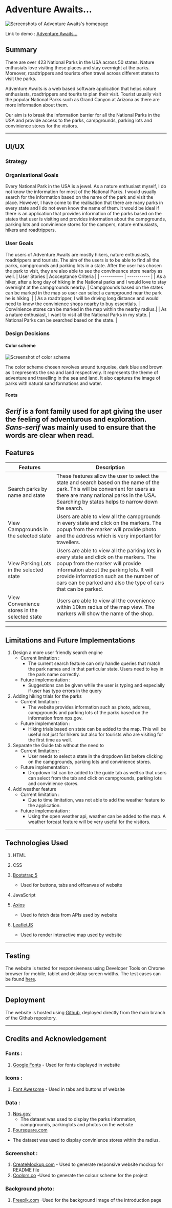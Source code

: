 # **Adventure Awaits...**

![Screenshots of Adventure Awaits's homepage](photos/mobile-first-screenshot.png)

Link to demo : [Adventure Awaits...](https://naushadbegum.github.io/Project-1-USA-National-Parks/)

## Summary
There are over 423 National Parks in the USA across 50 states. Nature enthusiats love visiting these places and stay overnight at the parks. Moreover, roadtrippers and tourists often travel across different states to visit the parks. 

Adventure Awaits is a web based software application that helps nature enthusiasts, roadtrippers and tourits to plan their visit. Tourist usually visit the popular National Parks such as Grand Canyon at Arizona as there are more information about them.

Our aim is to break the information barrier for all the National Parks in the USA and provide access to the parks, campgrounds, parking lots and convinience stores for the visitors. 


---


## UI/UX
### Strategy
### Organisational Goals
Every National Park in the USA is a jewel. As a nature enthusiast myself, I do not know the information for most of the National Parks. I would usually search for the information based on the name of the park and visit the place. However, I have come to the realisation that there are many parks in every state and I do not even know the name of them. It would be ideal if there is an application that provides information of the parks based on the states that user is visiting and provides information about the campgrounds, parking lots and convinience stores for the campers, nature enthusiasts, hikers and roadtrippers. 

### User Goals
The users of Adventure Awaits are mostly hikers, nature enthusiasts, roadtrippers and tourists. The aim of the users is to be able to find all the parks, campgrounds and  parking lots in a state. After the user has chosen the park to visit, they are also able to see the convineance store nearby as well. 
| User Stories | Accceptance Criteria |
| ----------- | ----------- |
| As a hiker, after a long day of hiking in the National parks and I would love to stay overnight at the campgrounds nearby. | Campgrounds based on the states can be marked in the map so user can select a campground near the park he is hiking. |
| As a roadtripper, I will be driving long distance and would need to know the convinience shops nearby to buy essentials. | Convinience stores can be marked in the map within the nearby radius.|
| As a nature enthusiast, I want to visit all the National Parks in my state. | National Parks can be searched based on the state. |

### Design Decisions

#### Color scheme

![Screenshot of color scheme](photos/color-scheme-screenshot.png)

The color scheme chosen revolves around turquoise, dark blue and brown as it represents the sea and land respectively. It represents the theme of adventure and travelling in the sea and land.  It also captures the image of parks with natural sand formations and water.

#### Fonts

*Serif* is a font family used for apt giving the user the feeling of adventurous and exploration. *Sans-serif* was mainly used to ensure that the words are clear when read. 
---

## Features

| Features | Description |
| ----------- | ----------- |
| Search parks by name and state | These features allow the user to select the state and search based on the name of the park. This will be convenient for users as there are many national parks in the USA. Searching by states helps to narrow down the search.|
| View Campgrounds in the selected state | Users are able to view all the campgrounds in every state and click on the markers. The popup from the marker will provide photo and the address which is very important for travellers. |
| View Parking Lots in the selected state | Users are able to view all the parking lots in every state and click on the markers. The popup from the marker will provide information about the parking lots. It will provide information such as the number of cars can be parked and also the type of cars that can be parked.|
| View Convenience stores in the selected state | Users are able to view all the covenience within 10km radius of the map view. The markers will show the name of the shop. |
---

## Limitations and Future Implementations

1. Design a more user friendly search engine
    - Current limitation : 
        - The current search feature can only handle queries that match the park names and in that particular state. Users need to key in the park name correctly. 
    - Future implementation : 
        - Suggestions can be given while the user is typing and especially if user has typo errors in the query 
2. Adding hiking trials for the parks
    - Current limitation :
        - The website provides information such as photo, address, campgrounds and parking lots of the parks based on the information from nps.gov.
    - Future implementation :
        - Hiking trials based on state can be added to the map. This will be useful not just for hikers but also for tourists who are visiting for the first time as well. 
3. Separate the Guide tab without the need to 
    - Current limitation : 
         - User needs to select a state in the dropdown list before clicking on the campgrounds, parking lots and convinience stores. 
    - Future implementation :
        - Dropdown list can be added to the guide tab as well so that users can select from the tab and click on campgrounds, parking lots and convinience stores. 
4. Add weather feature 
    - Current limitation :
        - Due to time limitation, was not able to add the weather feature to the application.
    - Future implementation :
        - Using the open weather api, weather can be added to the map. A weather forcast feature will be very useful for the visitors. 

---

## Technologies Used

1. HTML

2. CSS

3. [Bootstrap 5](https://getbootstrap.com/docs/5.0/getting-started/introduction/) 
    - Used for buttons, tabs and offcanvas of website

4. JavaScript

5. [Axios](https://github.com/axios/axios)
    - Used to fetch data from APIs used by website

6. [LeafletJS](https://leafletjs.com/)
    - Used to render interactive map used by website
---

## Testing

The website is tested for responsiveness using Developer Tools on Chrome browser for mobile, tablet and desktop screen widths.
The test cases can be found [here](test-cases.pdf).

---

## Deployment

The website is hosted using [Github](https://www.github.com/), deployed directly from the main branch of the Github repository.

---

## Credits and Acknowledgement
### Fonts :
1. [Google Fonts](https://fonts.google.com/) - Used for fonts displayed in website 
### Icons :
1. [Font Awesome](https://fontawesome.com/) - Used in tabs and buttons of website
### Data :
1. [Nps.gov](https://https://www.nps.gov/subjects/developer/api-documentation.htm/)
    - The dataset was used to display the parks information, campgrounds, parkinglots and photos on the website 
2. [Foursquare.com](https://foursquare.com/)
- The dataset was used to display convinience stores within the radius.
### Screenshot :
1. [CreateMockup.com](https://www.createmockup.com/generate/) - Used to generate responsive website mockup for README file
2. [Coolors.co](https://coolors.co/) -Used to generate the colour scheme for the project
### Background photo:
1. [Freepik.com](https://www.freepik.com) -Used for the background image of the introduction page
